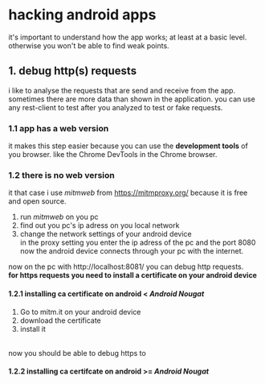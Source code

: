 # hacking android apps
it's important to understand how the app works; at least at a basic level. 
otherwise you won't be able to find weak points.
## 1. debug http(s) requests
i like to analyse the requests that are send and receive from the app. sometimes there are more data than shown in the application.
you can use any rest-client to test after you analyzed to test or fake requests.
### 1.1 app has a web version
it makes this step easier because you can use the **development tools** of you browser. like the Chrome DevTools in the Chrome browser.
### 1.2 there is no web version 
it that case i use *mitmweb* from https://mitmproxy.org/ because it is free and open source. 
1. run *mitmweb* on you pc
2. find out you pc's ip adress on you local network
3. change the network settings of your android device <br/>
in the proxy setting you enter the ip adress of the pc and the port 8080
now the android device connects through your pc with the internet. <br/>

now on the pc with http://localhost:8081/ you can debug http requests. <br/>
**for https requests you need to install a certificate on your android device**
#### 1.2.1 installing ca certificate on android < *Android Nougat*
1. Go to mitm.it on your android device
2. download the certificate 
3. install it 
</br>
now you should be able to debug https to

#### 1.2.2 installing ca certifcate on android >= *Android Nougat*
